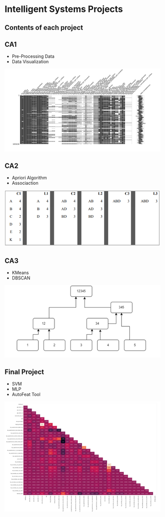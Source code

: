 # Intelligent Systems Projects
 Contents of each project
 ----------
## CA1 
- Pre-Processing Data
- Data Visualization

![This is an image](/Images/CA1.png)

## CA2
- Apriori Algorithm
- Associaction
   
![This is an image](/Images/CA2.png)

## CA3
- KMeans
- DBSCAN
 
![This is an image](/Images/CA3.png)

 ## Final Project
 - SVM
 - MLP
 - AutoFeat Tool
 
![This is an image](/Images/FINAL.png)
